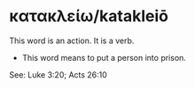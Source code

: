 # κατακλείω/katakleiō
This word is an action. It is a verb.

* This word means to put a person into prison.

See: Luke 3:20; Acts 26:10
